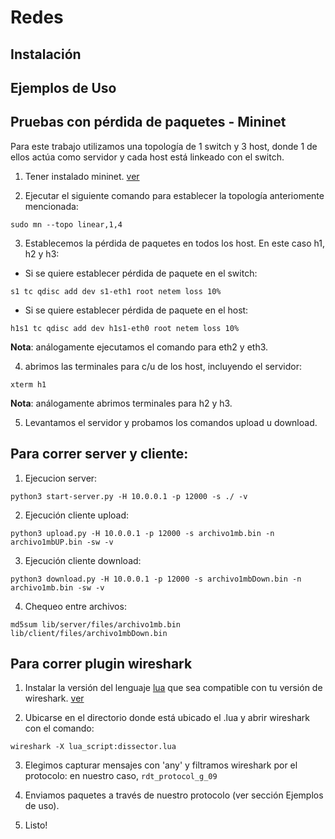 # Redes

## Instalación

## Ejemplos de Uso

## Pruebas con pérdida de paquetes - Mininet

Para este trabajo utilizamos una topología de 1 switch y 3 host, donde 1 de ellos actúa como servidor y cada host está linkeado con el switch.

1. Tener instalado mininet. [ver](https://mininet.org/download/)

2. Ejecutar el siguiente comando para establecer la topología anteriomente mencionada:

```
sudo mn --topo linear,1,4
```

3. Establecemos la pérdida de paquetes en todos los host. En este caso h1, h2 y h3:

- Si se quiere establecer pérdida de paquete en el switch:

```
s1 tc qdisc add dev s1-eth1 root netem loss 10%
```

- Si se quiere establecer pérdida de paquete en el host:

```
h1s1 tc qdisc add dev h1s1-eth0 root netem loss 10%
```

**Nota**: análogamente ejecutamos el comando para eth2 y eth3.

4. abrimos las terminales para c/u de los host, incluyendo el servidor:

```
xterm h1
```
**Nota**: análogamente abrimos terminales para h2 y h3.

5. Levantamos el servidor y probamos los comandos upload u download.

## Para correr server y cliente:

1. Ejecucion server:
```
python3 start-server.py -H 10.0.0.1 -p 12000 -s ./ -v
```

2. Ejecución cliente upload: 
```
python3 upload.py -H 10.0.0.1 -p 12000 -s archivo1mb.bin -n archivo1mbUP.bin -sw -v

```

3. Ejecución cliente download:
```
python3 download.py -H 10.0.0.1 -p 12000 -s archivo1mbDown.bin -n archivo1mb.bin -sw -v
```

4. Chequeo entre archivos: 
```
md5sum lib/server/files/archivo1mb.bin lib/client/files/archivo1mbDown.bin
```

## Para correr plugin wireshark

1. Instalar la versión del lenguaje [lua](https://www.lua.org/download.html) que sea compatible con tu versión de wireshark. [ver](https://www.wireshark.org/docs/wsdg_html_chunked/wsluarm.html)


2. Ubicarse en el directorio donde está ubicado el <dissector>.lua y abrir wireshark con el comando:

```
wireshark -X lua_script:dissector.lua
```

3. Elegimos capturar mensajes con 'any' y filtramos wireshark por el protocolo: en nuestro caso, `rdt_protocol_g_09`

4. Enviamos paquetes a través de nuestro protocolo (ver sección Ejemplos de uso).

5. Listo!
